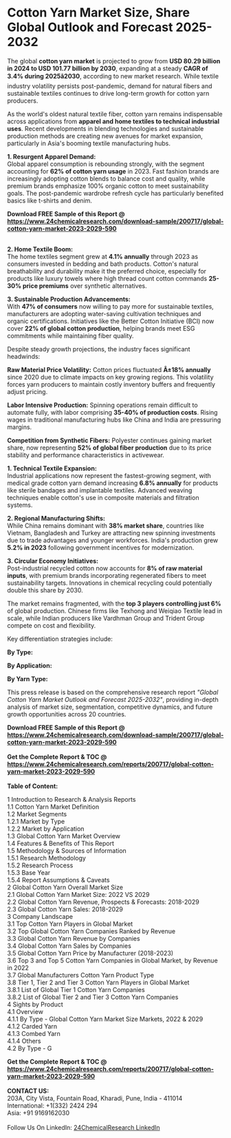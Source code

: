 <h1>Cotton Yarn Market Size, Share Global Outlook and Forecast 2025-2032</h1><p>The global <strong>cotton yarn market</strong> is projected to grow from <strong>USD 80.29 billion in 2024 to USD 101.77 billion by 2030</strong>, expanding at a steady <strong>CAGR of 3.4% during 2025â2030</strong>, according to new market research. While textile industry volatility persists post-pandemic, demand for natural fibers and sustainable textiles continues to drive long-term growth for cotton yarn producers.</p><p>As the world's oldest natural textile fiber, cotton yarn remains indispensable across applications from <strong>apparel and home textiles to technical industrial uses</strong>. Recent developments in blending technologies and sustainable production methods are creating new avenues for market expansion, particularly in Asia's booming textile manufacturing hubs.</p><p><strong>1. Resurgent Apparel Demand:</strong><br>
Global apparel consumption is rebounding strongly, with the segment accounting for <strong>62% of cotton yarn usage</strong> in 2023. Fast fashion brands are increasingly adopting cotton blends to balance cost and quality, while premium brands emphasize 100% organic cotton to meet sustainability goals. The post-pandemic wardrobe refresh cycle has particularly benefited basics like t-shirts and denim.</p><div><b>Download FREE Sample of this Report @ 
            <a href="https://www.24chemicalresearch.com/download-sample/200717/global-cotton-yarn-market-2023-2029-590">
            https://www.24chemicalresearch.com/download-sample/200717/global-cotton-yarn-market-2023-2029-590</a></b></div><br><p><strong>2. Home Textile Boom:</strong><br>
The home textiles segment grew at <strong>4.1% annually</strong> through 2023 as consumers invested in bedding and bath products. Cotton's natural breathability and durability make it the preferred choice, especially for products like luxury towels where high thread count cotton commands <strong>25-30% price premiums</strong> over synthetic alternatives.</p><p><strong>3. Sustainable Production Advancements:</strong><br>
With <strong>47% of consumers</strong> now willing to pay more for sustainable textiles, manufacturers are adopting water-saving cultivation techniques and organic certifications. Initiatives like the Better Cotton Initiative (BCI) now cover <strong>22% of global cotton production</strong>, helping brands meet ESG commitments while maintaining fiber quality.</p><p>Despite steady growth projections, the industry faces significant headwinds:</p><p><strong>Raw Material Price Volatility:</strong> Cotton prices fluctuated <strong>Â±18% annually</strong> since 2020 due to climate impacts on key growing regions. This volatility forces yarn producers to maintain costly inventory buffers and frequently adjust pricing.</p><p><strong>Labor Intensive Production:</strong> Spinning operations remain difficult to automate fully, with labor comprising <strong>35-40% of production costs</strong>. Rising wages in traditional manufacturing hubs like China and India are pressuring margins.</p><p><strong>Competition from Synthetic Fibers:</strong> Polyester continues gaining market share, now representing <strong>52% of global fiber production</strong> due to its price stability and performance characteristics in activewear.</p><p><strong>1. Technical Textile Expansion:</strong><br>
Industrial applications now represent the fastest-growing segment, with medical grade cotton yarn demand increasing <strong>6.8% annually</strong> for products like sterile bandages and implantable textiles. Advanced weaving techniques enable cotton's use in composite materials and filtration systems.</p><p><strong>2. Regional Manufacturing Shifts:</strong><br>
While China remains dominant with <strong>38% market share</strong>, countries like Vietnam, Bangladesh and Turkey are attracting new spinning investments due to trade advantages and younger workforces. India's production grew <strong>5.2% in 2023</strong> following government incentives for modernization.</p><p><strong>3. Circular Economy Initiatives:</strong><br>
Post-industrial recycled cotton now accounts for <strong>8% of raw material inputs</strong>, with premium brands incorporating regenerated fibers to meet sustainability targets. Innovations in chemical recycling could potentially double this share by 2030.</p><p>The market remains fragmented, with the <strong>top 3 players controlling just 6%</strong> of global production. Chinese firms like Texhong and Weiqiao Textile lead in scale, while Indian producers like Vardhman Group and Trident Group compete on cost and flexibility.</p><p>Key differentiation strategies include:</p><p><strong>By Type:</strong></p><p><strong>By Application:</strong></p><p><strong>By Yarn Type:</strong></p><p>This press release is based on the comprehensive research report <em>"Global Cotton Yarn Market Outlook and Forecast 2025-2032"</em>, providing in-depth analysis of market size, segmentation, competitive dynamics, and future growth opportunities across 20 countries.</p><div><b>Download FREE Sample of this Report @ 
            <a href="https://www.24chemicalresearch.com/download-sample/200717/global-cotton-yarn-market-2023-2029-590">
            https://www.24chemicalresearch.com/download-sample/200717/global-cotton-yarn-market-2023-2029-590</a></b></div><br><div><b>Get the Complete Report & TOC @ 
            <a href="https://www.24chemicalresearch.com/reports/200717/global-cotton-yarn-market-2023-2029-590">
            https://www.24chemicalresearch.com/reports/200717/global-cotton-yarn-market-2023-2029-590</a></b></div><br>
            <b>Table of Content:</b><p>1 Introduction to Research & Analysis Reports<br />
    1.1 Cotton Yarn Market Definition<br />
    1.2 Market Segments<br />
        1.2.1 Market by Type<br />
        1.2.2 Market by Application<br />
    1.3 Global Cotton Yarn Market Overview<br />
    1.4 Features & Benefits of This Report<br />
    1.5 Methodology & Sources of Information<br />
        1.5.1 Research Methodology<br />
        1.5.2 Research Process<br />
        1.5.3 Base Year<br />
        1.5.4 Report Assumptions & Caveats<br />
2 Global Cotton Yarn Overall Market Size<br />
    2.1 Global Cotton Yarn Market Size: 2022 VS 2029<br />
    2.2 Global Cotton Yarn Revenue, Prospects & Forecasts: 2018-2029<br />
    2.3 Global Cotton Yarn Sales: 2018-2029<br />
3 Company Landscape<br />
    3.1 Top Cotton Yarn Players in Global Market<br />
    3.2 Top Global Cotton Yarn Companies Ranked by Revenue<br />
    3.3 Global Cotton Yarn Revenue by Companies<br />
    3.4 Global Cotton Yarn Sales by Companies<br />
    3.5 Global Cotton Yarn Price by Manufacturer (2018-2023)<br />
    3.6 Top 3 and Top 5 Cotton Yarn Companies in Global Market, by Revenue in 2022<br />
    3.7 Global Manufacturers Cotton Yarn Product Type<br />
    3.8 Tier 1, Tier 2 and Tier 3 Cotton Yarn Players in Global Market<br />
        3.8.1 List of Global Tier 1 Cotton Yarn Companies<br />
        3.8.2 List of Global Tier 2 and Tier 3 Cotton Yarn Companies<br />
4 Sights by Product<br />
    4.1 Overview<br />
        4.1.1 By Type - Global Cotton Yarn Market Size Markets, 2022 & 2029<br />
        4.1.2 Carded Yarn<br />
        4.1.3 Combed Yarn<br />
        4.1.4 Others<br />
    4.2 By Type - G</p><div><b>Get the Complete Report & TOC @ 
            <a href="https://www.24chemicalresearch.com/reports/200717/global-cotton-yarn-market-2023-2029-590">
            https://www.24chemicalresearch.com/reports/200717/global-cotton-yarn-market-2023-2029-590</a></b></div><br><b>CONTACT US:</b><br>
            203A, City Vista, Fountain Road, Kharadi, Pune, India - 411014<br>
            International: +1(332) 2424 294<br>
            Asia: +91 9169162030 <br><br>
            Follow Us On LinkedIn: <a href="https://www.linkedin.com/company/24chemicalresearch/">24ChemicalResearch LinkedIn</a>